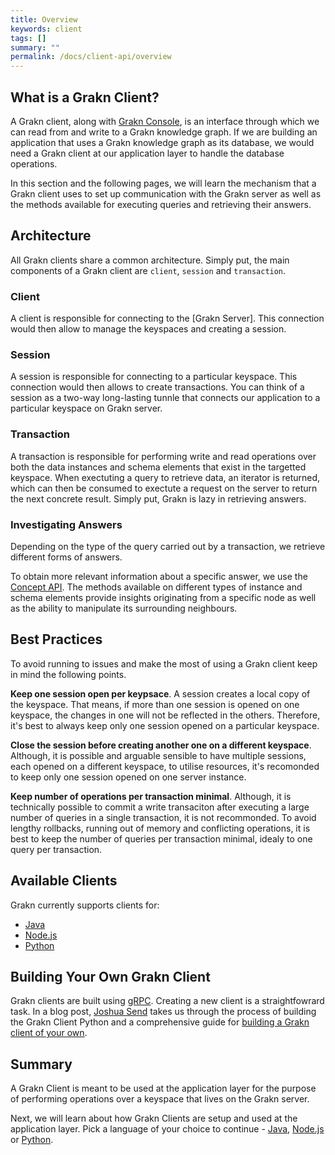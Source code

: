```yaml
---
title: Overview
keywords: client
tags: []
summary: ""
permalink: /docs/client-api/overview
---
```


## What is a Grakn Client?
A Grakn client, along with [Grakn Console](...), is an interface through which we can read from and write to a Grakn knowledge graph. If we are building an application that uses a Grakn knowledge graph as its database, we would need a Grakn client at our application layer to handle the database operations.

In this section and the following pages, we will learn the mechanism that a Grakn client uses to set up communication with the Grakn server as well as the methods available for executing queries and retrieving their answers.

## Architecture
All Grakn clients share a common architecture. Simply put, the main components of a Grakn client are `client`, `session` and `transaction`.

### Client
A client is responsible for connecting to the [Grakn Server]. This connection would then allow to manage the keyspaces and creating a session.

### Session
A session is responsible for connecting to a particular keyspace. This connection would then allows to create transactions. You can think of a session as a two-way long-lasting tunnle that connects our application to a particular keyspace on Grakn server.

### Transaction
A transaction is responsible for performing write and read operations over both the data instances and schema elements that exist in the targetted keyspace. When exectuting a query to retrieve data, an iterator is returned, which can then be consumed to exectute a request on the server to return the next concrete result. Simply put, Grakn is lazy in retrieving answers.

### Investigating Answers
Depending on the type of the query carried out by a transaction, we retrieve different forms of answers.

To obtain more relevant information about a specific answer, we use the [Concept API](). The methods available on different types of instance and schema elements provide insights originating from a specific node as well as the ability to manipulate its surrounding neighbours.

## Best Practices
To avoid running to issues and make the most of using a Grakn client keep in mind the following points.

**Keep one session open per keypsace**. A session creates a local copy of the keyspace. That means, if more than one session is opened on one keyspace, the changes in one will not be reflected in the others. Therefore, it's best to always keep only one session opened on a particular keyspace.

**Close the session before creating another one on a different keyspace**. Although, it is possible and arguable sensible to have multiple sessions, each opened on a different keyspace, to utilise resources, it's recomonded to keep only one session opened on one server instance.

**Keep number of operations per transaction minimal**. Although, it is technically possible to commit a write transaciton after executing a large number of queries in a single transaction, it is not recommonded. To avoid lengthy rollbacks, running out of memory and conflicting operations, it is best to keep the number of queries per transaction minimal, idealy to one query per transaction.

## Available Clients
Grakn currently supports clients for:
- [Java](/docs/client-api/java)
- [Node.js](/docs/client-api/nodejs)
- [Python](/docs/client-api/python)

## Building Your Own Grakn Client
Grakn clients are built using [gRPC](https://grpc.io/). Creating a new client is a straightfowrard task. In a blog post, [Joshua Send](https://blog.grakn.ai/@joshuasend) takes us through the process of building the Grakn Client Python and a comprehensive guide for [building a Grakn client of your own](https://blog.grakn.ai/grakn-python-driver-how-to-roll-your-own-b010bbd73023).

## Summary
A Grakn Client is meant to be used at the application layer for the purpose of  performing operations over a keyspace that lives on the Grakn server.

Next, we will learn about how Grakn Clients are setup and used at the application layer. Pick a language of your choice to continue - [Java](/docs/client-api/java), [Node.js](/docs/client-api/nodejs) or [Python](/docs/client-api/python).